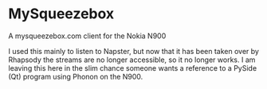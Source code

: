 MySqueezebox
============

A mysqueezebox.com client for the Nokia N900

I used this mainly to listen to Napster, but now that it has been taken over by Rhapsody the streams are no longer accessible, so it no longer works. I am leaving this here in the slim chance someone wants a reference to a PySide (Qt) program using Phonon on the N900.